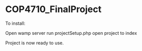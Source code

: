 # COP4710_FinalProject
To install:

Open wamp server
run projectSetup.php
open project to index

Project is now ready to use.